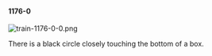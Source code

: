 #### 1176-0
![train-1176-0-0.png](https://github.com/lil-lab/nlvr/raw/master/nlvr/train/images/36/train-1176-0-0.png "train-1176-0-0.png")

There is a black circle closely touching the bottom of a box.